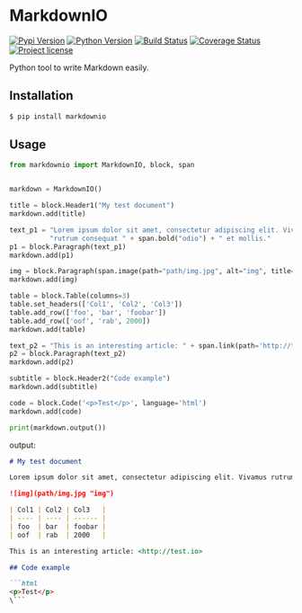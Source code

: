 # MarkdownIO
[![Pypi Version](https://img.shields.io/pypi/v/markdownio.svg)](https://pypi.org/project/markdownio/)
[![Python Version](https://img.shields.io/pypi/pyversions/markdownio)](https://pypi.org/project/markdownio/)
[![Build Status](https://travis-ci.org/u8slvn/markdownio.svg?branch=master)](https://travis-ci.org/u8slvn/markdownio)
[![Coverage Status](https://coveralls.io/repos/github/u8slvn/markdownio/badge.svg?branch=master)](https://coveralls.io/github/u8slvn/markdownio?branch=master)
[![Project license](https://img.shields.io/pypi/l/sutoppu)](https://pypi.org/project/sutoppu/)

Python tool to write Markdown easily.

## Installation

```sh
$ pip install markdownio
```

## Usage

```python
from markdownio import MarkdownIO, block, span


markdown = MarkdownIO()

title = block.Header1("My test document")
markdown.add(title)

text_p1 = "Lorem ipsum dolor sit amet, consectetur adipiscing elit. Vivamus " \
          "rutrum consequat " + span.bold("odio") + " et mollis."
p1 = block.Paragraph(text_p1)
markdown.add(p1)

img = block.Paragraph(span.image(path="path/img.jpg", alt="img", title="img"))
markdown.add(img)

table = block.Table(columns=3)
table.set_headers(['Col1', 'Col2', 'Col3'])
table.add_row(['foo', 'bar', 'foobar'])
table.add_row(['oof', 'rab', 2000])
markdown.add(table)

text_p2 = "This is an interesting article: " + span.link(path='http://test.io')
p2 = block.Paragraph(text_p2)
markdown.add(p2)

subtitle = block.Header2("Code example")
markdown.add(subtitle)

code = block.Code('<p>Test</p>', language='html')
markdown.add(code)

print(markdown.output())
```

output:

```markdown
# My test document

Lorem ipsum dolor sit amet, consectetur adipiscing elit. Vivamus rutrum consequat **odio** et mollis.

![img](path/img.jpg "img")

| Col1 | Col2 | Col3   |
| ---- | ---- | ------ |
| foo  | bar  | foobar |
| oof  | rab  | 2000   |

This is an interesting article: <http://test.io>

## Code example

```html
<p>Test</p>
\```
```
